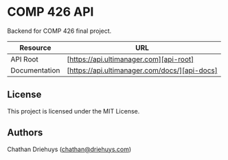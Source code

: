 # COMP 426 API

Backend for COMP 426 final project.

| Resource | URL |
| --- | --- |
| API Root | [https://api.ultimanager.com][api-root] |
| Documentation | [https://api.ultimanager.com/docs/][api-docs] |


## License

This project is licensed under the MIT License.


## Authors

Chathan Driehuys (chathan@driehuys.com)


[api-docs]: https://api.ultimanager.com/docs/
[api-root]: https://api.ultimanager.com
